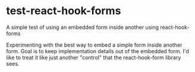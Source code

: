 # test-react-hook-forms
A simple test of using an embedded form inside another using react-hook-forms

Experimenting with the best way to embed a simple form inside another form. Goal is to keep implementation
details out of the embedded form. I'd like to treat it like just another "control" that the react-hook-form library sees.
